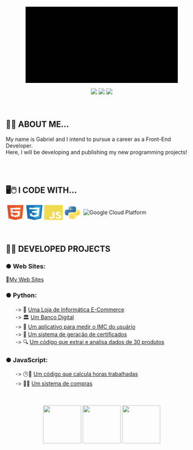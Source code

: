 <div align="center">
  <p align = "center"><img align = "center" alt = "HELLO WORLD" height = "200" width = "400" src = "/HELLO WORLD.gif"> </p>
</div>

<div align="center"> 
 <a href = "https://discord.gg/channels/@frontenddeveloper_gabriel" target="_blank"><img src="https://img.shields.io/badge/Discord-7289DA?style=for-the-badge&logo=discord&logoColor=white" target="_blank"></a> 
  <a href = "mailto:bielvalente16@gmail.com"><img src="https://img.shields.io/badge/-Gmail-%23333?style=for-the-badge&logo=gmail&logoColor=white" target="_blank"></a>
  <a href = "https://www.linkedin.com/in/gabrielr-silva2024" target="_blank"><img src="https://img.shields.io/badge/-LinkedIn-%230077B5?style=for-the-badge&logo=linkedin&logoColor=white" target="_blank"></a>
</div>

<br>
<br>

<h2>👩‍💻 ABOUT ME...</h2>
<p align = "left">
  My name is Gabriel and I intend to pursue a career as a Front-End Developer. <br>
  Here, I will be developing and publishing my new programming projects!
</p>

<br>
<br>

<h2>🖥️🖱️ I CODE WITH...</h2>
  <div align="left">
  <img align = "center" alt = "HTML" height = "40" width="50" src = "https://raw.githubusercontent.com/devicons/devicon/master/icons/html5/html5-original.svg">​​
  <img align="center" alt="CSS" height="40" width="50" src="https://raw.githubusercontent.com/devicons/devicon/master/icons/css3/css3-original.svg">​​
  <img align="center" alt="JavaScript" height="40" width="50" src="https://raw.githubusercontent.com/devicons/devicon/master/icons/javascript/javascript-plain.svg">​​​
  <img align="center" alt="Python" height="40" width="50" src="https://raw.githubusercontent.com/devicons/devicon/master/icons/python/python-original.svg">
  <img align="center" alt="Google Cloud Platform" height="40" width="50" src="https://devicon-website.vercel.app/api/googlecloud/original.svg"></img>
</div>

<br>
<br>

<h2>🚀✅ DEVELOPED PROJECTS</h2>
<h3> ● Web Sites: </h3>
       📎<a href="https://github.com/stars/FrontEndDeveloper-Gabriel/lists/meus-web-sites">My Web Sites</a>
<h3> ● Python: </h3>
ㅤㅤ-> 🛒​​ <a href = "https://github.com/FrontEndDeveloper-Gabriel/e-commerce-digital" target="_blank">Uma Loja de Informática E-Commerce</a> <br>
ㅤㅤ-> ​🏛 <a href = "https://github.com/FrontEndDeveloper-Gabriel/banco-digital" target="_blank">Um Banco Digital</a> <br>
ㅤㅤ-> ​📐 <a href = "https://github.com/FrontEndDeveloper-Gabriel/aplicativo-imc" target="_blank">Um aplicativo para medir o IMC do usuário</a> <br>
ㅤㅤ-> ​📃 <a href = "https://github.com/FrontEndDeveloper-Gabriel/gerador-de-certificados" target="_blank">Um sistema de geração de certificados</a> <br>
ㅤㅤ-> ​🔍 <a href = "https://github.com/FrontEndDeveloper-Gabriel/analise-de-produtos" target="_blank">Um código que extrai e analisa dados de 30 produtos</a> <br>
<h3> ● JavaScript: </h3>
ㅤㅤ-> ​🕒💼 <a href = "https://github.com/FrontEndDeveloper-Gabriel/dev-em-js/tree/main/AULA%209/ATIVIDADES/CALCULAR%20HORAS" target="_blank">Um código que calcula horas trabalhadas</a> <br>
ㅤㅤ-> ​💸🛒 <a href = "https://github.com/FrontEndDeveloper-Gabriel/dev-em-js/blob/main/AULA%208/ATIVIDADES/SISTEMA%20DE%20COMPRAS/programa_de_compras.html" target="_blank">Um sistema de compras</a> <br>
</p>

<br>
<br>

<div align="center">
  <img src="https://www.netacad.com/p/ff9e491c-49be-4734-803e-a79e6e83dab1/badges/badge-images/introduction_to_python_and_programming_46.png" width = "100" height = "100">
  <img src="https://www.netacad.com/p/ff9e491c-49be-4734-803e-a79e6e83dab1/badges/badge-images/data_types,_variables,_and_basic_i/O_47.png" width = "100" height = "100">
    <img src="https://www.netacad.com/p/ff9e491c-49be-4734-803e-a79e6e83dab1/badges/badge-images/collections,_functions,_and_exceptions_49.png" width = "100" height = "100">
</div>
